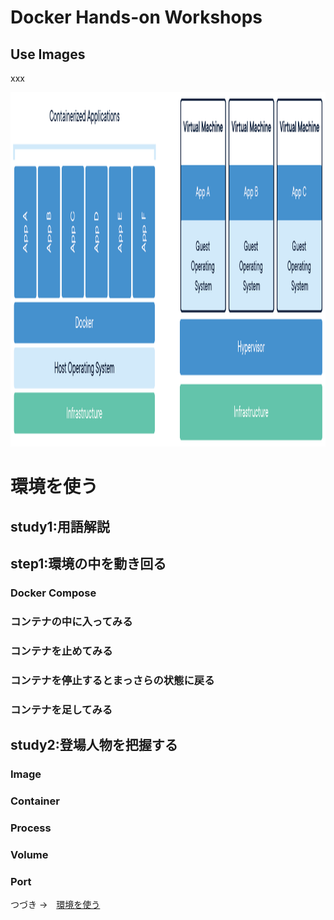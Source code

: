 # Docker Hands-on Workshops
## Use Images

xxx

<a><img src="images/docker-containerized-and-vm-transparent-bg.png" width="878" height="567"></a>

# 環境を使う
## study1:用語解説

## step1:環境の中を動き回る
### Docker Compose
### コンテナの中に入ってみる
### コンテナを止めてみる
### コンテナを停止するとまっさらの状態に戻る
### コンテナを足してみる

## study2:登場人物を把握する
### Image
### Container
### Process
### Volume
### Port

つづき →　[環境を使う](/003-UseImage/) 